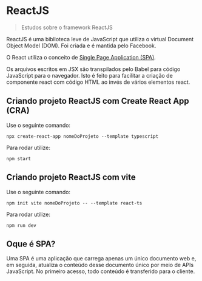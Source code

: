 # ReactJS

> Estudos sobre o framework ReactJS

ReactJS é uma biblioteca leve de JavaScript que utiliza o virtual Document Object Model (DOM).
Foi criada e é mantida pelo Facebook.

O React utiliza o conceito de [Single Page Application (SPA)](https://github.com/Dirack/Estudos/tree/master/react#oque-%C3%A9-spa).

Os arquivos escritos em JSX são transpilados pelo Babel para código JavaScript para o navegador. Isto é
feito para facilitar a criação de componente react com código HTML ao invés de vários elementos react.

## Criando projeto ReactJS com Create React App (CRA)

Use o seguinte comando:

```
npx create-react-app nomeDoProjeto --template typescript
```

Para rodar utilize:

```
npm start
```

## Criando projeto ReactJS com vite

Use o seguinte comando:

```
npm init vite nomeDoProjeto -- --template react-ts
```

Para rodar utilize:

```
npm run dev
```

## Oque é SPA?

Uma SPA é uma aplicação que carrega apenas um único documento web e, em seguida, atualiza o conteúdo desse documento
único por meio de APIs JavaScript. No primeiro acesso, todo conteúdo é transferido para o cliente.
